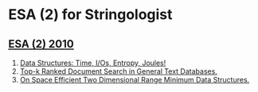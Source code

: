 # ESA (2) for Stringologist
## [ESA (2) 2010](https://dblp.org/db/conf/esa/esa2010-2.html)
  1. [Data Structures: Time, I/Os, Entropy, Joules!](https://doi.org/10.1007/978-3-642-15781-3_1)  
  2. [Top-k Ranked Document Search in General Text Databases.](https://doi.org/10.1007/978-3-642-15781-3_17)  
  3. [On Space Efficient Two Dimensional Range Minimum Data Structures.](https://doi.org/10.1007/978-3-642-15781-3_15)  
  